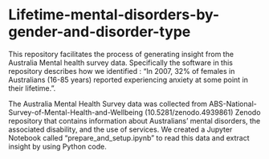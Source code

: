 #  Lifetime-mental-disorders-by-gender-and-disorder-type

This repository facilitates the process of generating insight from the Australia Mental health survey data. Specifically the software in this repository describes how we identified : “In 2007, 32% of females in Australians (16-85 years) reported experiencing anxiety at some point in their lifetime.”. 

The Australia Mental Health Survey data was collected from ABS-National-Survey-of-Mental-Health-and-Wellbeing (10.5281/zenodo.4939861)  Zenodo repository that contains information about Australians’ mental disorders, the associated disability, and the use of services. We created a Jupyter Notebook called “prepare_and_setup.ipynb” to read this data and extract insight by using Python code. 
